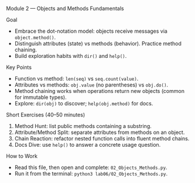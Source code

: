 Module 2 — Objects and Methods Fundamentals

Goal
- Embrace the dot-notation model: objects receive messages via `object.method()`.
- Distinguish attributes (state) vs methods (behavior). Practice method chaining.
- Build exploration habits with `dir()` and `help()`.

Key Points
- Function vs method: `len(seq)` vs `seq.count(value)`.
- Attributes vs methods: `obj.value` (no parentheses) vs `obj.do()`.
- Method chaining works when operations return new objects (common for immutable types).
- Explore: `dir(obj)` to discover; `help(obj.method)` for docs.

Short Exercises (40–50 minutes)
1) Method Hunt: list public methods containing a substring.
2) Attribute/Method Split: separate attributes from methods on an object.
3) Chain Reaction: refactor nested function calls into fluent method chains.
4) Docs Dive: use `help()` to answer a concrete usage question.

How to Work
- Read this file, then open and complete: `02_Objects_Methods.py`.
- Run it from the terminal: `python3 lab06/02_Objects_Methods.py`.

